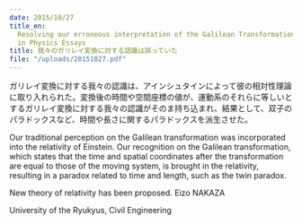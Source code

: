 ```yaml
---
date: 2015/10/27
title_en:
  Resolving our erroneous interpretation of the Galilean Transformation, accepted
  in Physics Essays
title: 我々のガリレイ変換に対する認識は誤っていた
file: "/uploads/20151027.pdf"
---
```


ガリレイ変換に対する我々の認識は、アインシュタインによって彼の相対性理論に取り入れられた。変換後の時間や空間座標の値が、運動系のそれらに等しいとするガリレイ変換に対する我々の認識がそのま持ち込まれ、結果として、双子のパラドックスなど、時間や長さに関するパラドックスを派生させた。

Our traditional perception on the Galilean transformation was incorporated into the relativity of Einstein. Our recognition on the Galilean transformation, which states that the time and spatial coordinates after the transformation are equal to those of the moving system, is brought in the relativity, resulting in a paradox related to time and length, such as the twin paradox.

New theory of relativity has been proposed.
Eizo NAKAZA

University of the Ryukyus, Civil Engineering
